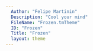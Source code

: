 ```yaml
---
  Author: "Felipe Martinin"
  Description: "Cool your mind"
  FileName: "Frozen.tmTheme"
  ID: "Frozen"
  Title: "Frozen"
  layout: theme
---
```

  